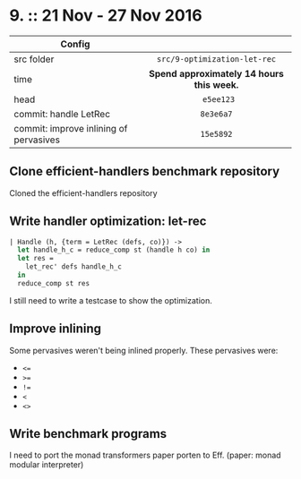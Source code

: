 # 9. :: 21 Nov - 27 Nov 2016
| Config        |          |
| ------------- |:--------:|
| src folder    | `src/9-optimization-let-rec` |
| time          | **Spend approximately 14 hours this week.**      |
| head          | `	e5ee123`      |
| commit: handle LetRec | `8e3e6a7` |
| commit: improve inlining of pervasives | `15e5892` |

## Clone efficient-handlers benchmark repository
Cloned the efficient-handlers repository

## Write handler optimization: let-rec
```ocaml
| Handle (h, {term = LetRec (defs, co)}) ->
  let handle_h_c = reduce_comp st (handle h co) in
  let res =
    let_rec' defs handle_h_c
  in
  reduce_comp st res
```

I still need to write a testcase to show the optimization.

## Improve inlining
Some pervasives weren't being inlined properly. These pervasives were:
- `<=`
- `>=`
- `!=`
- `<`
- `<>`

## Write benchmark programs
I need to port the monad transformers paper porten to Eff. (paper: monad modular interpreter)
